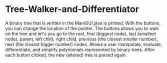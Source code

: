 # Tree-Walker-and-Differentiator
A binary tree that is written in the MainGUI.java is printed. With the buttons, you can change the location of the pointer.
The buttons allows you to walk on the tree and let's you go to the root, first (biggest node), last (smallest node), 
  parent, left child, right child, previous (the closest smaller number), next (the closest bigger number) nodes.
Allows a user manipulate, evaluate, differentiate, and simplify polynomials represented by binary trees.
After each button clicked, the new (altered) tree is parsed again.
